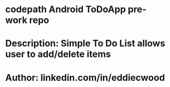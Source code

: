 # codepath Android ToDoApp pre-work repo
# Description: Simple To Do List allows user to add/delete items
# Author: linkedin.com/in/eddiecwood
